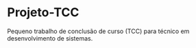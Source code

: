 # Projeto-TCC
Pequeno trabalho de conclusão de curso (TCC) para técnico em desenvolvimento de sistemas.
